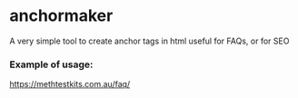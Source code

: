 # anchormaker
A very simple tool to create anchor tags in html useful for FAQs, or for SEO

### Example of usage:
https://methtestkits.com.au/faq/
